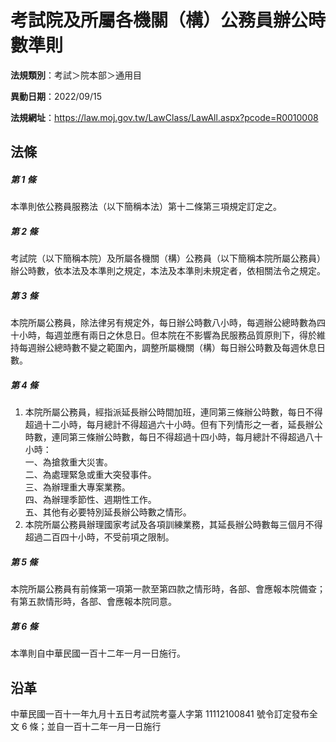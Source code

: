 # 考試院及所屬各機關（構）公務員辦公時數準則



**法規類別**：考試＞院本部＞通用目

**異動日期**：2022/09/15  

**法規網址**：https://law.moj.gov.tw/LawClass/LawAll.aspx?pcode=R0010008



## 法條
##### 第 1 條
本準則依公務員服務法（以下簡稱本法）第十二條第三項規定訂定之。

##### 第 2 條
考試院（以下簡稱本院）及所屬各機關（構）公務員（以下簡稱本院所屬公務員）辦公時數，依本法及本準則之規定，本法及本準則未規定者，依相關法令之規定。

##### 第 3 條
本院所屬公務員，除法律另有規定外，每日辦公時數八小時，每週辦公總時數為四十小時，每週並應有兩日之休息日。但本院在不影響為民服務品質原則下，得於維持每週辦公總時數不變之範圍內，調整所屬機關（構）每日辦公時數及每週休息日數。

##### 第 4 條
1. 本院所屬公務員，經指派延長辦公時間加班，連同第三條辦公時數，每日不得超過十二小時，每月總計不得超過六十小時。但有下列情形之一者，延長辦公時數，連同第三條辦公時數，每日不得超過十四小時，每月總計不得超過八十小時：  
一、為搶救重大災害。  
二、為處理緊急或重大突發事件。  
三、為辦理重大專案業務。  
四、為辦理季節性、週期性工作。  
五、其他有必要特別延長辦公時數之情形。
1. 本院所屬公務員辦理國家考試及各項訓練業務，其延長辦公時數每三個月不得超過二百四十小時，不受前項之限制。

##### 第 5 條
本院所屬公務員有前條第一項第一款至第四款之情形時，各部、會應報本院備查；有第五款情形時，各部、會應報本院同意。

##### 第 6 條
本準則自中華民國一百十二年一月一日施行。

## 沿革
中華民國一百十一年九月十五日考試院考臺人字第 11112100841  號令訂定發布全文 6  條；並自一百十二年一月一日施行
